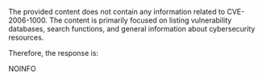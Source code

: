 The provided content does not contain any information related to CVE-2006-1000. The content is primarily focused on listing vulnerability databases, search functions, and general information about cybersecurity resources.

Therefore, the response is:

NOINFO